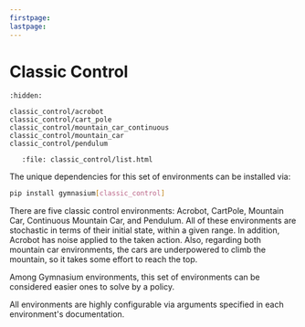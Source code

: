 ```yaml
---
firstpage:
lastpage:
---
```


# Classic Control

```{toctree}
:hidden:

classic_control/acrobot
classic_control/cart_pole
classic_control/mountain_car_continuous
classic_control/mountain_car
classic_control/pendulum
```

```{raw} html
   :file: classic_control/list.html
```

The unique dependencies for this set of environments can be installed via:

````bash
pip install gymnasium[classic_control]
````

There are five classic control environments: Acrobot, CartPole, Mountain Car, Continuous Mountain Car, and Pendulum. All of these environments are stochastic in terms of their initial state, within a given range. In addition, Acrobot has noise applied to the taken action. Also, regarding both mountain car environments, the cars are underpowered to climb the mountain, so it takes some effort to reach the top.

Among Gymnasium environments, this set of environments can be considered easier ones to solve by a policy.

All environments are highly configurable via arguments specified in each environment's documentation.
